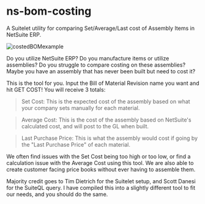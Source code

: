 # ns-bom-costing
A Suitelet utility for comparing Set/Average/Last cost of Assembly Items in NetSuite ERP.

![costedBOMexample](https://github.com/user-attachments/assets/31810b38-1934-48d5-a251-90b4156ddf9b)

Do you utilize NetSuite ERP?
Do you manufacture items or utilize assemblies?
Do you struggle to compare costing on these assemblies? 
Maybe you have an assembly that has never been built but need to cost it?

This is the tool for you. Input the Bill of Material Revision name you want and hit GET COST! You will receive 3 totals:
  
>Set Cost: This is the expected cost of the assembly based on what your company sets manually for each material.

>Average Cost: This is the cost of the assembly based on NetSuite's calculated cost, and will post to the GL when built. 

>Last Purchase Price: This is what the assembly would cost if going by the "Last Purchase Price" of each material.

We often find issues with the Set Cost being too high or too low, or find a calculation issue with the Average Cost using this tool.
We are also able to create customer facing price books without ever having to assemble them.

Majority credit goes to Tim Dietrich for the Suitelet setup, and Scott Danesi for the SuiteQL query.
I have compiled this into a slightly different tool to fit our needs, and you should do the same. 
